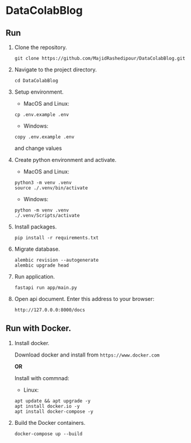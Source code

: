 # DataColabBlog

## Run

1. Clone the repository.

   ```
   git clone https://github.com/MajidRashedipour/DataColabBlog.git
   ```

2. Navigate to the project directory.

   ```
   cd DataColabBlog
   ```

3. Setup environment.

   * MacOS and Linux:
   ```
   cp .env.example .env
   ```

   * Windows:
   ```
   copy .env.example .env
   ```
   
   and change values

4. Create python environment and activate.

   * MacOS and Linux:
   ```
   python3 -m venv .venv
   source ./.venv/bin/activate
   ```

   * Windows:
   ```
   python -m venv .venv
   ./.venv/Scripts/activate
   ```

5. Install packages.

   ```
   pip install -r requirements.txt
   ```

6. Migrate database.

   ```
   alembic revision --autogenerate
   alembic upgrade head
   ```

7. Run application.

   ```
   fastapi run app/main.py
   ```

7. Open api document.
   Enter this address to your browser:

   ```
   http://127.0.0.0:8000/docs
   ```

## Run with Docker.

1. Install docker.

   Download docker and install from `https://www.docker.com`

   **OR**

   Install with commnad:

   * Linux:

   ```
   apt update && apt upgrade -y
   apt install docker.io -y
   apt install docker-compose -y
   ```

2. Build the Docker containers.

   ```
   docker-compose up --build
   ```